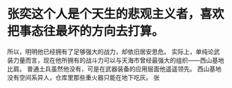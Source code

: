 # 张奕这个人是个天生的悲观主义者，喜欢把事态往最坏的方向去打算。
所以，明明他已经拥有了足够强大的战力，却依旧居安思危。
实际上，单纯论武装力量而言，现在他所拥有的战斗力可以与天海市曾经最强大的组织——西山基地比肩。
普通土兵虽然他没有，可是在武器装备的应用层面他遥遥领先。
西山基地没有空间系异人，仓库里那些重火器只能在地下吃灰。
张

